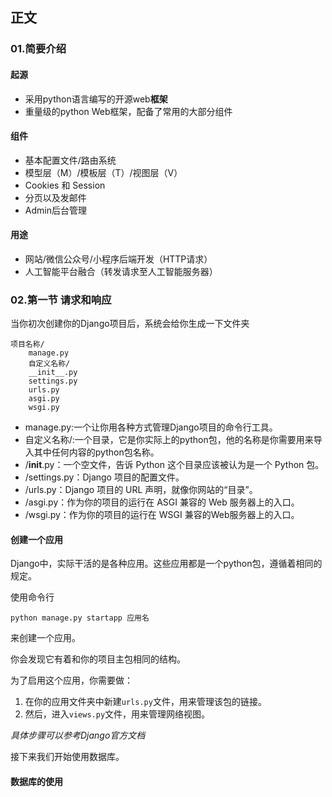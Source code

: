 ## 正文

### 01.简要介绍

#### 起源

- 采用python语言编写的开源web**框架**
- 重量级的python Web框架，配备了常用的大部分组件

#### 组件

- 基本配置文件/路由系统
- 模型层（M）/模板层（T）/视图层（V）
- Cookies 和 Session
- 分页以及发邮件
- Admin后台管理

#### 用途

- 网站/微信公众号/小程序后端开发（HTTP请求）
- 人工智能平台融合（转发请求至人工智能服务器）

### 02.第一节 请求和响应

当你初次创建你的Django项目后，系统会给你生成一下文件夹

```
项目名称/
    manage.py
    自定义名称/
    __init__.py
    settings.py
    urls.py
    asgi.py
    wsgi.py
```

- manage.py:一个让你用各种方式管理Django项目的命令行工具。
- 自定义名称/:一个目录，它是你实际上的python包，他的名称是你需要用来导入其中任何内容的python包名称。
- /__init__.py：一个空文件，告诉 Python 这个目录应该被认为是一个 Python 包。
- /settings.py：Django 项目的配置文件。
- /urls.py：Django 项目的 URL 声明，就像你网站的“目录”。
- /asgi.py：作为你的项目的运行在 ASGI 兼容的 Web 服务器上的入口。
- /wsgi.py：作为你的项目的运行在 WSGI 兼容的Web服务器上的入口。

#### 创建一个应用

Django中，实际干活的是各种应用。这些应用都是一个python包，遵循着相同的规定。

使用命令行

```shell
python manage.py startapp 应用名
```

来创建一个应用。

你会发现它有着和你的项目主包相同的结构。

为了启用这个应用，你需要做：

1. 在你的应用文件夹中新建`urls.py`文件，用来管理该包的链接。
2. 然后，进入`views.py`文件，用来管理网络视图。

*具体步骤可以参考<a src='https://docs.djangoproject.com/zh-hans/5.1/intro/tutorial01/'>Django官方文档</a>*

接下来我们开始使用数据库。

#### 数据库的使用

